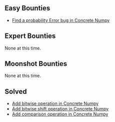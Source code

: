 ## Easy Bounties
- [Find a probability Error bug in Concrete Numpy](find-error-probability-bug.md)

## Expert Bounties
None at this time.

## Moonshot Bounties
None at this time.

## Solved
- [Add bitwise operation in Concrete Numpy](../Solved/add-bitwise-operations.md)
- [Add bitwise shift operation in Concrete Numpy](../Solved/add-bitwise-shift-operations.md)
- [Add comparison operation in Concrete Numpy](../Solved/add-comparison-operations.md)
